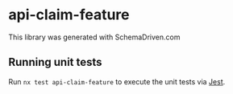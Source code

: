 
# api-claim-feature

This library was generated with SchemaDriven.com

## Running unit tests

Run `nx test api-claim-feature` to execute the unit tests via [Jest](https://jestjs.io).

